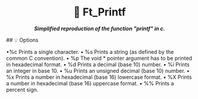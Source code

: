 <h1 align="center">
	📖 Ft_Printf
</h1>

<p align="center">
	<b><i>Simplified reproduction of the function "printf" in c.</i></b><br>
</p>
## 💡 Options

•%c Prints a single character.
• %s Prints a string (as defined by the common C convention).
• %p The void * pointer argument has to be printed in hexadecimal format.
• %d Prints a decimal (base 10) number.
• %i Prints an integer in base 10.
• %u Prints an unsigned decimal (base 10) number.
• %x Prints a number in hexadecimal (base 16) lowercase format.
• %X Prints a number in hexadecimal (base 16) uppercase format.
• %% Prints a percent sign.
